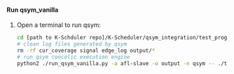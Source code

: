 #### Run qsym_vanilla
1. Open a terminal to run qsym:
    ```sh
    cd [path to K-Schduler repo]/K-Scheduler/qsym_integration/test_programs/tcpdump/
    # clean log files generated by qsym
    rm -rf cur_coverage signal edge_log output/* 
    # run qsym concolic execution engine
    python2 ./run_qsym_vanilla.py -a afl-slave -o output -n qsym -- ./tcpdump_vanilla -er @@
    ```
